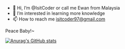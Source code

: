 - 👋 Hi, I’m @IsitCoder or call me Ewan from Malaysia 
- 👀 I’m interested in learning more knowledge
- 📫 How to reach me isitcoder97@gmail.com

Peace Baby!~

<!--START_SECTION:waka-->
<!--END_SECTION:waka-->

[![Anurag's GitHub stats](https://github-readme-stats.vercel.app/api?username=IsitCoder)](https://github.com/anuraghazra/github-readme-stats)
